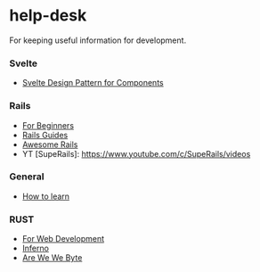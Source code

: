 # help-desk
For keeping useful information for development.


### Svelte
- [Svelte Design Pattern for Components](https://render.com/blog/svelte-design-patterns)

### Rails
- [For Beginners](https://human-se.github.io/)
- [Rails Guides](http://guides.rubyonrails.org/)
- [Awesome Rails](https://github.com/gramantin/awesome-rails)
- YT [SupeRails]: https://www.youtube.com/c/SupeRails/videos


### General
- [How to learn](https://www.lesswrong.com/posts/BzxbZqWoP9DRrznFi/learning-how-to-learn-and-20-studies)


### RUST
- [For Web Development](https://www.arewewebyet.org/)
- [Inferno](https://www.infernojs.org/docs/guides/installation)
- [Are We We Byte](https://www.arewewebyet.org/)

